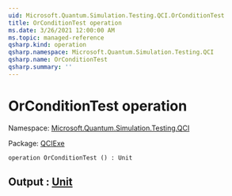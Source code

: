 ```yaml
---
uid: Microsoft.Quantum.Simulation.Testing.QCI.OrConditionTest
title: OrConditionTest operation
ms.date: 3/26/2021 12:00:00 AM
ms.topic: managed-reference
qsharp.kind: operation
qsharp.namespace: Microsoft.Quantum.Simulation.Testing.QCI
qsharp.name: OrConditionTest
qsharp.summary: ''
---
```


# OrConditionTest operation

Namespace: [Microsoft.Quantum.Simulation.Testing.QCI](xref:Microsoft.Quantum.Simulation.Testing.QCI)

Package: [QCIExe](https://nuget.org/packages/QCIExe)




```qsharp
operation OrConditionTest () : Unit
```


## Output : [Unit](xref:microsoft.quantum.lang-ref.unit)


